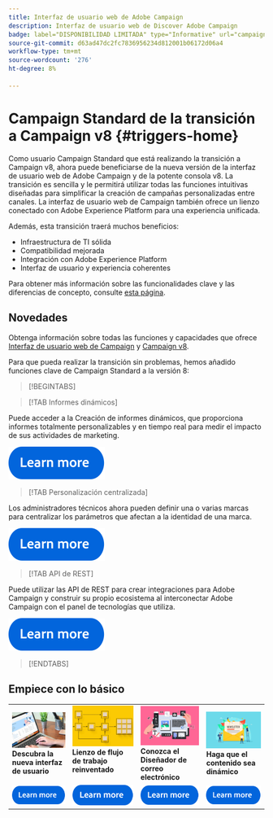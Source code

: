 ```yaml
---
title: Interfaz de usuario web de Adobe Campaign
description: Interfaz de usuario web de Discover Adobe Campaign
badge: label="DISPONIBILIDAD LIMITADA" type="Informative" url="campaign-standard-migration-home.md" tooltip="Restringido a usuarios migrados por el Campaign Standard"
source-git-commit: d63ad47dc2fc7836956234d812001b06172d06a4
workflow-type: tm+mt
source-wordcount: '276'
ht-degree: 8%

---
```



# Campaign Standard de la transición a Campaign v8 {#triggers-home}

Como usuario Campaign Standard que está realizando la transición a Campaign v8, ahora puede beneficiarse de la nueva versión de la interfaz de usuario web de Adobe Campaign y de la potente consola v8. La transición es sencilla y le permitirá utilizar todas las funciones intuitivas diseñadas para simplificar la creación de campañas personalizadas entre canales. La interfaz de usuario web de Campaign también ofrece un lienzo conectado con Adobe Experience Platform para una experiencia unificada.

Además, esta transición traerá muchos beneficios:

* Infraestructura de TI sólida
* Compatibilidad mejorada
* Integración con Adobe Experience Platform
* Interfaz de usuario y experiencia coherentes

Para obtener más información sobre las funcionalidades clave y las diferencias de concepto, consulte [esta página](https://experienceleague.adobe.com/en/docs/campaign-web/v8/rn/acs-migration.html).

## Novedades

Obtenga información sobre todas las funciones y capacidades que ofrece [Interfaz de usuario web de Campaign](https://experienceleague.adobe.com/es/docs/campaign-web/v8/campaign-web-home) y [Campaign v8](https://experienceleague.adobe.com/es/docs/campaign/campaign-v8/campaign-home).

Para que pueda realizar la transición sin problemas, hemos añadido funciones clave de Campaign Standard a la versión 8:

>[!BEGINTABS]

>[!TAB Informes dinámicos]

Puede acceder a la Creación de informes dinámicos, que proporciona informes totalmente personalizables y en tiempo real para medir el impacto de sus actividades de marketing.

[![Imagen](assets/do-not-localize/learn-more-button.svg)](reporting/get-started-reporting.md)

>[!TAB Personalización centralizada]

Los administradores técnicos ahora pueden definir una o varias marcas para centralizar los parámetros que afectan a la identidad de una marca.

[![Imagen](assets/do-not-localize/learn-more-button.svg)](branding/branding-gs.md)

>[!TAB API de REST]

Puede utilizar las API de REST para crear integraciones para Adobe Campaign y construir su propio ecosistema al interconectar Adobe Campaign con el panel de tecnologías que utiliza.

[![image](assets/do-not-localize/learn-more-button.svg)](api/get-started-apis.md)

>[!ENDTABS]

## Empiece con lo básico

<table style="table-layout:fixed">
  <tr style="border: 0;">
    <td>
    <a href="https://experienceleague.adobe.com/en/docs/campaign-web/v8/start/user-interface"><img src="assets/do-not-localize/menu-ui.jpeg"></a>
    <div><strong>Descubra la nueva interfaz de usuario</strong><br/></div>
    </td>
    <td>
    <a href="https://experienceleague.adobe.com/en/docs/campaign-web/v8/wf/gs-workflows"><img src="assets/do-not-localize/menu-workflows.jpeg"></a>
    <div><strong>Lienzo de flujo de trabajo reinventado</strong><br/></div><br/>
    </td>
    <td>
    <a href="https://experienceleague.adobe.com/en/docs/campaign-web/v8/msg/email/content/start-design/get-started-email-designer"><img src="assets/do-not-localize/menu-email.png"></a>
    <div><strong>Conozca el Diseñador de correo electrónico</strong><br/>
    </div></td>
    <td>
    <a href="https://experienceleague.adobe.com/en/docs/campaign-web/v8/msg/dynamic-content/gs-personalization"><img src="assets/do-not-localize/menu-dynamic.png"></a>
    <div><strong>Haga que el contenido sea dinámico</strong><br/></div>
    </td>
  </tr>
  <tr style="border: 0;">
    <td align="center"><a href="https://experienceleague.adobe.com/en/docs/campaign-web/v8/start/user-interface"><img src="assets/do-not-localize/learn-more-button.svg"></a></td>
    <td align="center"><a href="https://experienceleague.adobe.com/en/docs/campaign-web/v8/wf/gs-workflows"><img src="assets/do-not-localize/learn-more-button.svg"></a></td>
    <td align="center"><a href="https://experienceleague.adobe.com/en/docs/campaign-web/v8/msg/email/content/start-design/get-started-email-designer"><img src="assets/do-not-localize/learn-more-button.svg"></a></td>
    <td align="center"><a href="https://experienceleague.adobe.com/en/docs/campaign-web/v8/msg/dynamic-content/gs-personalization"><img src="assets/do-not-localize/learn-more-button.svg"></a></td>
    </tr>
</table>
